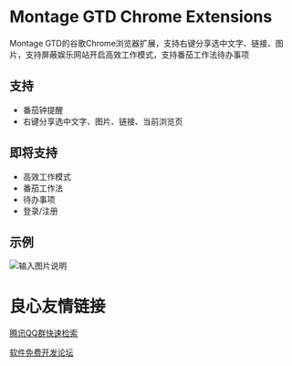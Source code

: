 # Montage GTD Chrome Extensions

Montage GTD的谷歌Chrome浏览器扩展，支持右键分享选中文字、链接、图片，支持屏蔽娱乐网站开启高效工作模式，支持番茄工作法待办事项

## 支持
- 番茄钟提醒
- 右键分享选中文字、图片、链接、当前浏览页

## 即将支持
- 高效工作模式
- 番茄工作法
- 待办事项
- 登录/注册

## 示例
![输入图片说明](https://wx3.sinaimg.cn/mw690/639ed38bgy1flhw2jkuqnj208u0a9wer.jpg "在这里输入图片标题")


 # 良心友情链接

[腾讯QQ群快速检索](http://u.720life.cn/s/8cf73f7c)

[软件免费开发论坛](http://u.720life.cn/s/bbb01dc0)